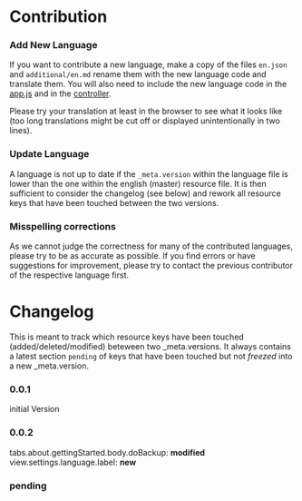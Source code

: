 ﻿Contribution
============

### Add New Language

If you want to contribute a new language, make a copy of the files `en.json` and `additional/en.md` rename them with the new language code and translate them.
You will also need to include the new language code in the [app.js](../js/app.js#L109-L114) and in the [controller](../js/controllers/controllers.js#L139-L142).

Please try your translation at least in the browser to see what it looks like (too long translations might be cut off or displayed unintentionally in two lines).

### Update Language

A language is not up to date if the `_meta.version` within the language file is lower than the one within the english (master) resource file.
It is then sufficient to consider the changelog (see below) and rework all resource keys that have been touched between the two versions.

### Misspelling corrections

As we cannot judge the correctness for many of the contributed languages, please try to be as accurate as possible.
If you find errors or have suggestions for improvement, please try to contact the previous contributor of the respective language first.

Changelog
=========

This is meant to track which resource keys have been touched (added/deleted/modified) beteween two _meta.versions.
It always contains a latest section `pending` of keys that have been touched but not *freezed* into a new _meta.version.

### 0.0.1

initial Version

### 0.0.2

tabs.about.gettingStarted.body.doBackup: **modified**
view.settings.language.label: **new**

### pending

